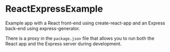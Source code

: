 # ReactExpressExample
Example app with a React front-end using create-react-app and an Express back-end using express-generator.

There is a proxy in the `package.json` file that allows you to run both the React app and the Express server during development.
